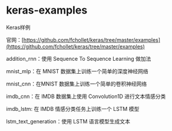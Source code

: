 # keras-examples
Keras样例

官网：[https://github.com/fchollet/keras/tree/master/examples](https://github.com/fchollet/keras/tree/master/examples)

addition_rnn：使用 Sequence To Sequence Learning 做加法

mnist_mlp：在 MNIST 数据集上训练一个简单的深度神经网络

mnist_cnn：在MNIST 数据集上训练一个简单的卷积神经网络

imdb_cnn：在 IMDB 数据集上使用 Convolution1D 进行文本情感分类

imdb_lstm: 在 IMDB 情感分类任务上训练一个 LSTM 模型

lstm_text_generation：使用 LSTM 语言模型生成文本

